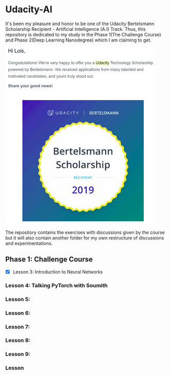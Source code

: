 # Udacity-AI

It's been my pleasure and honor to be one of the Udacity Bertelsmann Scholarship Recipient - Artificial Intelligence (A.I) Track. Thus, this repository is dedicated to my study in the Phase 1(The Challenge Course) and Phase 2(Deep Learning Nanodegree) which I am claiming to get. 

![GitHub Logo](/assets/scholarship-badge.png)

The repository contains the exercises with discussions given by the course but it will also contain another folder for my own restructure of discussions and experimentations. 

## Phase 1: Challenge Course
- [x] Lesson 3: Introduction to Neural Networks
### Lesson 4: Talking PyTorch with Soumith 
### Lesson 5: 
### Lesson 6:
### Lesson 7:
### Lesson 8:
### Lesson 9:
### Lesson

